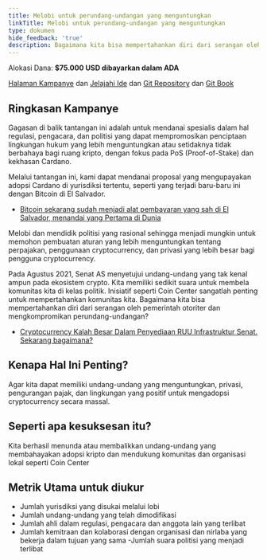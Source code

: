 ```yaml
---
title: Melobi untuk perundang-undangan yang menguntungkan
linkTitle: Melobi untuk perundang-undangan yang menguntungkan
type: dokumen
hide_feedback: 'true'
description: Bagaimana kita bisa mempertahankan diri dari serangan oleh pemerintah otoriter dan mengkompromikan undang-undang dan kebijakan pajak yang tidak adil?
---
```


Alokasi Dana: **$75.000 USD dibayarkan dalam ADA**

[Halaman Kampanye](https://cardano.ideascale.com/a/campaign-home/26235) dan [Jelajahi Ide](https://cardano.ideascale.com/a/ideas/top/campaign-filter/byids/campaigns/26235/stage/unspecified) dan [Git Repository](https://github.com/Catalyst-Challenges/F7-Lobbying-for-favourable-legislation) dan [Git Book](https://quality-assurance-dao.gitbook.io/catalyst-fund-7-challenges/fund-7/lobbying-for-favourable-legislation)

## Ringkasan Kampanye

Gagasan di balik tantangan ini adalah untuk mendanai spesialis dalam hal regulasi, pengacara, dan politisi yang dapat mempromosikan penciptaan lingkungan hukum yang lebih menguntungkan atau setidaknya tidak berbahaya bagi ruang kripto, dengan fokus pada PoS (Proof-of-Stake) dan kekhasan Cardano.

Melalui tantangan ini, kami dapat mendanai proposal yang mengupayakan adopsi Cardano di yurisdiksi tertentu, seperti yang terjadi baru-baru ini dengan Bitcoin di El Salvador.

- [Bitcoin sekarang sudah menjadi alat pembayaran yang sah di El Salvador, menandai yang Pertama di Dunia](https://www.coindesk.com/policy/2021/09/07/bitcoin-now-legal-tender-in-el-salvador-marking-world-first/)

Melobi dan mendidik politisi yang rasional sehingga menjadi mungkin untuk memohon pembuatan aturan yang lebih menguntungkan tentang perpajakan, penggunaan cryptocurrency, dan privasi yang lebih besar bagi pengguna cryptocurrency.

Pada Agustus 2021, Senat AS menyetujui undang-undang yang tak kenal ampun pada ekosistem crypto. Kita memiliki sedikit suara untuk membela komunitas kita di kelas politik. Inisiatif seperti Coin Center sangatlah penting untuk mempertahankan komunitas kita. Bagaimana kita bisa mempertahankan diri dari serangan oleh pemerintah otoriter dan mengkompromikan perundang-undangan?

- [Cryptocurrency Kalah Besar Dalam Penyediaan RUU Infrastruktur Senat. Sekarang bagaimana?](https://www.vice.com/en/article/4avpp3/cryptocurrency-lost-big-in-senate-infrastructure-bill-provision-now-what)

## Kenapa Hal Ini Penting?

Agar kita dapat memiliki undang-undang yang menguntungkan, privasi, pengurangan pajak, dan lingkungan yang positif untuk mengadopsi cryptocurrency secara massal.

## Seperti apa kesuksesan itu?

Kita berhasil menunda atau membalikkan undang-undang yang membahayakan adopsi kripto dan mendukung komunitas dan organisasi lokal seperti Coin Center

## Metrik Utama untuk diukur

- Jumlah yurisdiksi yang disukai melalui lobi
- Jumlah undang-undang yang telah dimodifikasi
- Jumlah ahli dalam regulasi, pengacara dan anggota lain yang terlibat
- Jumlah kemitraan dan kolaborasi dengan organisasi dan nirlaba yang bekerja dalam tujuan yang sama -Jumlah suara politisi yang menjadi terlibat
